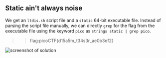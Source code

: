 ## **Static ain't always noise**  
We get an ``ltdis.sh`` script file and a ``static`` 64-bit executable file. Instead of parsing the script file manually, we can directly `grep` for the flag from the executable file using the keyword ``pico`` as ``strings static | grep pico``.

>> flag:picoCTF{d15a5m_t34s3r_ae0b3ef2}

![screenshot of solution](https://lh3.googleusercontent.com/QFDYXQvYhF9yYMLzgrUPtOR1n2G4cXwn431KDjeID5Mzdngwi5F9yG9yKoNt16dsHrU=w2400)